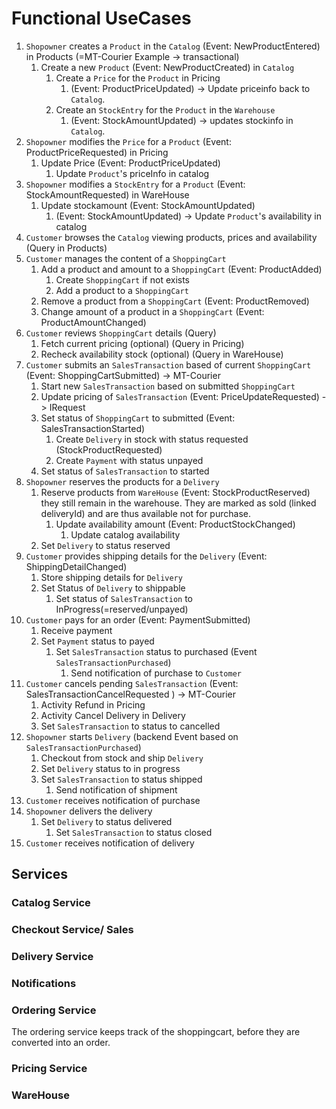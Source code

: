 # Functional UseCases

1. `Shopowner` creates a `Product` in the `Catalog` (Event: NewProductEntered)  in Products (=MT-Courier Example -> transactional)
    1. Create a new `Product` (Event: NewProductCreated) in `Catalog`
        1. Create a `Price` for the `Product` in Pricing
            1. (Event: ProductPriceUpdated) -> Update priceinfo back to `Catalog`.
        1. Create an `StockEntry` for the `Product` in the `Warehouse`
            1. (Event: StockAmountUpdated) -> updates stockinfo in `Catalog`.
1. `Shopowner` modifies the `Price` for a `Product` (Event: ProductPriceRequested) in Pricing
    1. Update Price (Event: ProductPriceUpdated)
        1. Update `Product`'s priceInfo in catalog
1. `Shopowner` modifies a `StockEntry` for a `Product` (Event: StockAmountRequested) in WareHouse
   1. Update stockamount (Event: StockAmountUpdated)
        1. (Event: StockAmountUpdated) -> Update `Product`'s availability in catalog
1. `Customer` browses the `Catalog` viewing products, prices and availability (Query in Products)
1. `Customer` manages the content of a `ShoppingCart`
    1. Add a product and amount to a `ShoppingCart` (Event: ProductAdded)
        1. Create `ShoppingCart` if not exists
        1. Add a product to a `ShoppingCart`
    1. Remove a product from a `ShoppingCart` (Event: ProductRemoved)
    1. Change amount of a product in a `ShoppingCart` (Event: ProductAmountChanged)
1. `Customer` reviews `ShoppingCart` details (Query)
    1. Fetch current pricing (optional) (Query in Pricing)
    1. Recheck availability stock (optional) (Query in WareHouse)
1. `Customer` submits an `SalesTransaction` based of current `ShoppingCart` (Event: ShoppingCartSubmitted) -> MT-Courier
    1. Start new `SalesTransaction` based on submitted `ShoppingCart`
    1. Update pricing of `SalesTransaction` (Event: PriceUpdateRequested) -> IRequest
    1. Set status of `ShoppingCart` to submitted (Event: SalesTransactionStarted)
        1. Create `Delivery` in stock with status requested (StockProductRequested)
        1. Create `Payment` with status unpayed
    1. Set status of `SalesTransaction` to started
1. `Shopowner` reserves the products for a `Delivery`
    1. Reserve products from `WareHouse` (Event: StockProductReserved) they still remain in the warehouse. They are marked as sold (linked deliveryId) and are thus available not for purchase.
        1. Update availability amount (Event: ProductStockChanged)
            1. Update catalog availability
    1. Set `Delivery` to status reserved
1. `Customer` provides shipping details for the `Delivery` (Event: ShippingDetailChanged)
    1. Store shipping details for `Delivery`
    1. Set Status of `Delivery` to shippable
        1. Set status of `SalesTransaction` to InProgress(=reserved/unpayed)
1. `Customer` pays for an order (Event: PaymentSubmitted)
    1. Receive payment
    1. Set `Payment` status to payed
        1. Set `SalesTransaction` status to purchased (Event `SalesTransactionPurchased`)
            1. Send notification of purchase to `Customer`
1. `Customer` cancels pending `SalesTransaction` (Event: SalesTransactionCancelRequested ) -> MT-Courier
    1. Activity Refund in Pricing
    1. Activity Cancel Delivery in Delivery
    1. Set `SalesTransaction` to status to cancelled
1. `Shopowner` starts `Delivery` (backend Event based on `SalesTransactionPurchased`)
    1. Checkout from stock and ship `Delivery`
    1. Set `Delivery` status to in progress
    1. Set `SalesTransaction` to status shipped
        1. Send notification of shipment
1. `Customer` receives notification of purchase
1. `Shopowner` delivers the delivery
    1. Set `Delivery` to status delivered
        1. Set `SalesTransaction` to status closed
1. `Customer` receives notification of delivery

## Services

### Catalog Service

### Checkout Service/ Sales

### Delivery Service

### Notifications

### Ordering Service

The ordering service keeps track of the shoppingcart, before they are converted into an order.

### Pricing Service

### WareHouse

